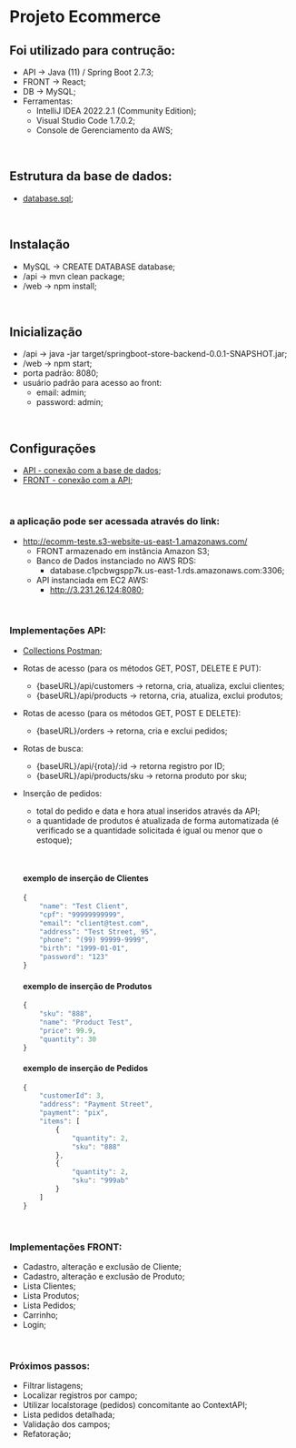 # Projeto Ecommerce

## Foi utilizado para contrução:
- API -> Java (11) / Spring Boot 2.7.3;
- FRONT -> React;
- DB -> MySQL;
- Ferramentas:
    - IntelliJ IDEA 2022.2.1 (Community Edition);
    - Visual Studio Code 1.7.0.2;
    - Console de Gerenciamento da AWS;

&nbsp;

## Estrutura da base de dados:
- [database.sql](https://github.com/rtof83/ecommerce-java-react/blob/main/samples/database.sql);

&nbsp;

## Instalação
- MySQL -> CREATE DATABASE database;
- /api -> mvn clean package;
- /web -> npm install;

&nbsp;

## Inicialização
- /api -> java -jar target/springboot-store-backend-0.0.1-SNAPSHOT.jar;
- /web -> npm start;
- porta padrão: 8080;
- usuário padrão para acesso ao front:
    - email: admin;
    - password: admin;

&nbsp;

## Configurações
- [API - conexão com a base de dados](https://github.com/rtof83/ecommerce-java-react/blob/main/api/src/main/resources/application.properties);
- [FRONT - conexão com a API](https://github.com/rtof83/ecommerce-java-react/blob/main/web/src/api.js);

&nbsp;

### a aplicação pode ser acessada através do link:
- http://ecomm-teste.s3-website-us-east-1.amazonaws.com/
    - FRONT armazenado em instância Amazon S3;
    - Banco de Dados instanciado no AWS RDS:
        - database.c1pcbwgspp7k.us-east-1.rds.amazonaws.com:3306;
    - API instanciada em EC2 AWS:
        - http://3.231.26.124:8080;

&nbsp;

### Implementações API:
- [Collections Postman](https://github.com/rtof83/ecommerce-java-react/blob/main/samples/ecommerce.postman_collection.json);

- Rotas de acesso (para os métodos GET, POST, DELETE E PUT):
    - {baseURL}/api/customers -> retorna, cria, atualiza, exclui clientes;
    - {baseURL}/api/products -> retorna, cria, atualiza, exclui produtos;

- Rotas de acesso (para os métodos GET, POST E DELETE):
    - {baseURL}/orders -> retorna, cria e exclui pedidos;

- Rotas de busca:
    - {baseURL}/api/{rota}/:id -> retorna registro por ID;
    - {baseURL}/api/products/sku -> retorna produto por sku;

- Inserção de pedidos:
    - total do pedido e data e hora atual inseridos através da API;
    - a quantidade de produtos é atualizada de forma automatizada (é verificado se a quantidade solicitada é igual ou menor que o estoque);

    &nbsp;

    #### exemplo de inserção de Clientes

    ```javascript
    {
        "name": "Test Client",
        "cpf": "99999999999",
        "email": "client@test.com",
        "address": "Test Street, 95",
        "phone": "(99) 99999-9999",
        "birth": "1999-01-01",
        "password": "123"
    }
    ```

    #### exemplo de inserção de Produtos

    ```javascript
    {
        "sku": "888",
        "name": "Product Test",
        "price": 99.9,
        "quantity": 30
    }
    ```

    #### exemplo de inserção de Pedidos

    ```javascript
    {
        "customerId": 3,
        "address": "Payment Street",
        "payment": "pix",
        "items": [
            {
                "quantity": 2,
                "sku": "888"
            },
            {
                "quantity": 2,
                "sku": "999ab"
            }
        ]
    }
    ```
&nbsp;

### Implementações FRONT:
- Cadastro, alteração e exclusão de Cliente;
- Cadastro, alteração e exclusão de Produto;
- Lista Clientes;
- Lista Produtos;
- Lista Pedidos;
- Carrinho;
- Login;

&nbsp;

### Próximos passos:
- Filtrar listagens;
- Localizar registros por campo;
- Utilizar localstorage (pedidos) concomitante ao ContextAPI;
- Lista pedidos detalhada;
- Validação dos campos;
- Refatoração;
